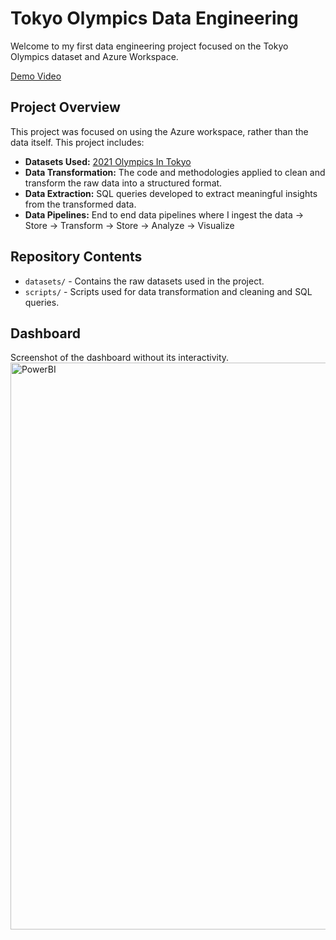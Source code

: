 # Tokyo Olympics Data Engineering

Welcome to my first data engineering project focused on the Tokyo Olympics dataset and Azure Workspace. 

[Demo Video](https://www.youtube.com/watch?v=uwIzjCdpQ5M)


## Project Overview

This project was focused on using the Azure workspace, rather than the data itself. This project includes:
- **Datasets Used:** [2021 Olympics In Tokyo](https://www.kaggle.com/datasets/arjunprasadsarkhel/2021-olympics-in-tokyo)
- **Data Transformation:** The code and methodologies applied to clean and transform the raw data into a structured format.
- **Data Extraction:** SQL queries developed to extract meaningful insights from the transformed data.
- **Data Pipelines:** End to end data pipelines where I ingest the data -> Store -> Transform -> Store -> Analyze -> Visualize 
## Repository Contents

- `datasets/` - Contains the raw datasets used in the project.
- `scripts/` - Scripts used for data transformation and cleaning and SQL queries.

## Dashboard

Screenshot of the dashboard without its interactivity.
<img width="907" alt="PowerBI " src="https://github.com/williamuy/TokyoOlympicsDataEngineering/assets/131928949/2652f30f-c9d4-496c-954f-cf3c5ee548bf">


